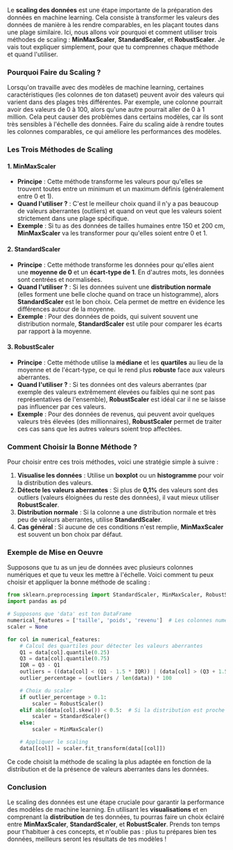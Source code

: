 Le **scaling des données** est une étape importante de la préparation des données en machine learning. Cela consiste à transformer les valeurs des données de manière à les rendre comparables, en les plaçant toutes dans une plage similaire. Ici, nous allons voir pourquoi et comment utiliser trois méthodes de scaling : **MinMaxScaler**, **StandardScaler**, et **RobustScaler**. Je vais tout expliquer simplement, pour que tu comprennes chaque méthode et quand l'utiliser.

### Pourquoi Faire du Scaling ?

Lorsqu'on travaille avec des modèles de machine learning, certaines caractéristiques (les colonnes de ton dataset) peuvent avoir des valeurs qui varient dans des plages très différentes. Par exemple, une colonne pourrait avoir des valeurs de 0 à 100, alors qu'une autre pourrait aller de 0 à 1 million. Cela peut causer des problèmes dans certains modèles, car ils sont très sensibles à l'échelle des données. Faire du scaling aide à rendre toutes les colonnes comparables, ce qui améliore les performances des modèles.

### Les Trois Méthodes de Scaling

#### 1. **MinMaxScaler**
- **Principe** : Cette méthode transforme les valeurs pour qu'elles se trouvent toutes entre un minimum et un maximum définis (généralement entre 0 et 1).
- **Quand l'utiliser ?** : C'est le meilleur choix quand il n'y a pas beaucoup de valeurs aberrantes (outliers) et quand on veut que les valeurs soient strictement dans une plage spécifique.
- **Exemple** : Si tu as des données de tailles humaines entre 150 et 200 cm, **MinMaxScaler** va les transformer pour qu'elles soient entre 0 et 1.

#### 2. **StandardScaler**
- **Principe** : Cette méthode transforme les données pour qu'elles aient une **moyenne de 0** et un **écart-type de 1**. En d'autres mots, les données sont centrées et normalisées.
- **Quand l'utiliser ?** : Si les données suivent une **distribution normale** (elles forment une belle cloche quand on trace un histogramme), alors **StandardScaler** est le bon choix. Cela permet de mettre en évidence les différences autour de la moyenne.
- **Exemple** : Pour des données de poids, qui suivent souvent une distribution normale, **StandardScaler** est utile pour comparer les écarts par rapport à la moyenne.

#### 3. **RobustScaler**
- **Principe** : Cette méthode utilise la **médiane** et les **quartiles** au lieu de la moyenne et de l'écart-type, ce qui le rend plus **robuste** face aux valeurs aberrantes.
- **Quand l'utiliser ?** : Si tes données ont des valeurs aberrantes (par exemple des valeurs extrêmement élevées ou faibles qui ne sont pas représentatives de l'ensemble), **RobustScaler** est idéal car il ne se laisse pas influencer par ces valeurs.
- **Exemple** : Pour des données de revenus, qui peuvent avoir quelques valeurs très élevées (des millionnaires), **RobustScaler** permet de traiter ces cas sans que les autres valeurs soient trop affectées.

### Comment Choisir la Bonne Méthode ?

Pour choisir entre ces trois méthodes, voici une stratégie simple à suivre :
1. **Visualise les données** : Utilise un **boxplot** ou un **histogramme** pour voir la distribution des valeurs.
2. **Détecte les valeurs aberrantes** : Si plus de **0,1%** des valeurs sont des outliers (valeurs éloignées du reste des données), il vaut mieux utiliser **RobustScaler**.
3. **Distribution normale** : Si la colonne a une distribution normale et très peu de valeurs aberrantes, utilise **StandardScaler**.
4. **Cas général** : Si aucune de ces conditions n'est remplie, **MinMaxScaler** est souvent un bon choix par défaut.

### Exemple de Mise en Oeuvre

Supposons que tu as un jeu de données avec plusieurs colonnes numériques et que tu veux les mettre à l'échelle. Voici comment tu peux choisir et appliquer la bonne méthode de scaling :

```python
from sklearn.preprocessing import StandardScaler, MinMaxScaler, RobustScaler
import pandas as pd

# Supposons que 'data' est ton DataFrame
numerical_features = ['taille', 'poids', 'revenu']  # Les colonnes numériques à mettre à l'échelle
scaler = None

for col in numerical_features:
    # Calcul des quartiles pour détecter les valeurs aberrantes
    Q1 = data[col].quantile(0.25)
    Q3 = data[col].quantile(0.75)
    IQR = Q3 - Q1
    outliers = ((data[col] < (Q1 - 1.5 * IQR)) | (data[col] > (Q3 + 1.5 * IQR))).sum()
    outlier_percentage = (outliers / len(data)) * 100

    # Choix du scaler
    if outlier_percentage > 0.1:
        scaler = RobustScaler()
    elif abs(data[col].skew()) < 0.5:  # Si la distribution est proche d'une normale
        scaler = StandardScaler()
    else:
        scaler = MinMaxScaler()

    # Appliquer le scaling
    data[[col]] = scaler.fit_transform(data[[col]])
```

Ce code choisit la méthode de scaling la plus adaptée en fonction de la distribution et de la présence de valeurs aberrantes dans les données.

### Conclusion

Le scaling des données est une étape cruciale pour garantir la performance des modèles de machine learning. En utilisant les **visualisations** et en comprenant la **distribution** de tes données, tu pourras faire un choix éclairé entre **MinMaxScaler**, **StandardScaler**, et **RobustScaler**. Prends ton temps pour t'habituer à ces concepts, et n'oublie pas : plus tu prépares bien tes données, meilleurs seront les résultats de tes modèles !